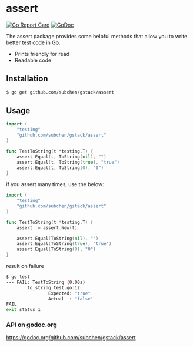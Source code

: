 assert
======================

[![Go Report Card](https://goreportcard.com/badge/github.com/subchen/gstack/assert)](https://goreportcard.com/report/github.com/subchen/gstack/assert)
[![GoDoc](https://godoc.org/github.com/subchen/gstack/assert?status.svg)](https://godoc.org/github.com/subchen/gstack/assert)

The assert package provides some helpful methods that allow you to write better test code in Go.

* Prints friendly for read
* Readable code

Installation
---------------

```bash
$ go get github.com/subchen/gstack/assert
```

Usage
---------------

```go
import (
    "testing"
    "github.com/subchen/gstack/assert"
)

func TestToString(t *testing.T) {
    assert.Equal(t, ToString(nil), "")
    assert.Equal(t, ToString(true), "true")
    assert.Equal(t, ToString(0), "0")
}
```

if you assert many times, use the below:

```go
import (
    "testing"
    "github.com/subchen/gstack/assert"
)

func TestToString(t *testing.T) {
    assert := assert.New(t)

    assert.Equal(ToString(nil), "")
    assert.Equal(ToString(true), "true")
    assert.Equal(ToString(0), "0")
}
```

result on failure

```bash
$ go test
--- FAIL: TestToString (0.00s)
        to_string_test.go:12
                Expected: "true"
                Actual  : "false"
FAIL
exit status 1
```

### API on godoc.org

https://godoc.org/github.com/subchen/gstack/assert

